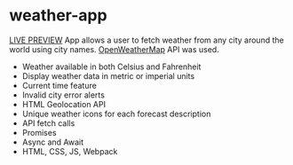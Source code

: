 # weather-app
[LIVE PREVIEW](https://productive-apples.surge.sh/)
App allows a user to fetch weather from any city around the world using city names. [OpenWeatherMap](https://openweathermap.org/) API was used.
- Weather available in both Celsius and Fahrenheit
- Display weather data in metric or imperial units
- Current time feature
- Invalid city error alerts
- HTML Geolocation API
- Unique weather icons for each forecast description
- API fetch calls
- Promises
- Async and Await
- HTML, CSS, JS, Webpack
